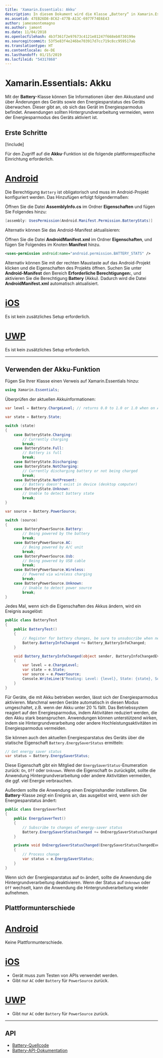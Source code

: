 ```yaml
---
title: 'Xamarin.Essentials: Akku'
description: In diesem Dokument wird die Klasse „Battery“ in Xamarin.Essentials beschrieben, mit der Sie die Akkuinformationen des Geräts überprüfen und auf Änderungen überwachen können.
ms.assetid: 47EB26D8-8C62-477B-A13C-6977F74E6E43
author: jamesmontemagno
ms.author: jamont
ms.date: 11/04/2018
ms.openlocfilehash: 4b3f361f2e97673c4121e81247f668eb0730199e
ms.sourcegitcommit: 53f5e83f4e246be703917d7cc719c8cc959517ab
ms.translationtype: HT
ms.contentlocale: de-DE
ms.lasthandoff: 01/15/2019
ms.locfileid: "54317868"
---
```

# <a name="xamarinessentials-battery"></a>Xamarin.Essentials: Akku

Mit der **Battery**-Klasse können Sie Informationen über den Akkustand und über Änderungen des Geräts sowie den Energiesparstatus des Geräts überwachen. Dieser gibt an, ob sich das Gerät im Energiesparmodus befindet. Anwendungen sollten Hintergrundverarbeitung vermeiden, wenn der Energiesparmodus des Geräts aktiviert ist.

## <a name="get-started"></a>Erste Schritte

[!include[](~/essentials/includes/get-started.md)]

Für den Zugriff auf die **Akku**-Funktion ist die folgende plattformspezifische Einrichtung erforderlich.

# <a name="androidtabandroid"></a>[Android](#tab/android)

Die Berechtigung `Battery` ist obligatorisch und muss im Android-Projekt konfiguriert werden. Das Hinzufügen erfolgt folgendermaßen:

Öffnen Sie die Datei **AssemblyInfo.cs** im Ordner **Eigenschaften** und fügen Sie Folgendes hinzu:

```csharp
[assembly: UsesPermission(Android.Manifest.Permission.BatteryStats)]
```

Alternativ können Sie das Android-Manifest aktualisieren:

Öffnen Sie die Datei **AndroidManifest.xml** im Ordner **Eigenschaften**, und fügen Sie Folgendes im Knoten **Manifest** hinzu.

```xml
<uses-permission android:name="android.permission.BATTERY_STATS" />
```

Alternativ können Sie mit der rechten Maustaste auf das Android-Projekt klicken und die Eigenschaften des Projekts öffnen. Suchen Sie unter **Android-Manifest** den Bereich **Erforderliche Berechtigungen:**, und aktivieren Sie die Berechtigung **Battery** (Akku). Dadurch wird die Datei **AndroidManifest.xml** automatisch aktualisiert.

# <a name="iostabios"></a>[iOS](#tab/ios)

Es ist kein zusätzliches Setup erforderlich.

# <a name="uwptabuwp"></a>[UWP](#tab/uwp)

Es ist kein zusätzliches Setup erforderlich.

-----

## <a name="using-battery"></a>Verwenden der Akku-Funktion

Fügen Sie Ihrer Klasse einen Verweis auf Xamarin.Essentials hinzu:

```csharp
using Xamarin.Essentials;
```

Überprüfen der aktuellen Akkuinformationen:

```csharp
var level = Battery.ChargeLevel; // returns 0.0 to 1.0 or 1.0 when on AC or no battery.

var state = Battery.State;

switch (state)
{
    case BatteryState.Charging:
        // Currently charging
        break;
    case BatteryState.Full:
        // Battery is full
        break;
    case BatteryState.Discharging:
    case BatteryState.NotCharging:
        // Currently discharging battery or not being charged
        break;
    case BatteryState.NotPresent:
        // Battery doesn't exist in device (desktop computer)
    case BatteryState.Unknown:
        // Unable to detect battery state
        break;
}

var source = Battery.PowerSource;

switch (source)
{
    case BatteryPowerSource.Battery:
        // Being powered by the battery
        break;
    case BatteryPowerSource.AC:
        // Being powered by A/C unit
        break;
    case BatteryPowerSource.Usb:
        // Being powered by USB cable
        break;
    case BatteryPowerSource.Wireless:
        // Powered via wireless charging
        break;
    case BatteryPowerSource.Unknown:
        // Unable to detect power source
        break;
}
```

Jedes Mal, wenn sich die Eigenschaften des Akkus ändern, wird ein Ereignis ausgelöst:

```csharp
public class BatteryTest
{
    public BatteryTest()
    {
        // Register for battery changes, be sure to unsubscribe when needed
        Battery.BatteryInfoChanged += Battery_BatteryInfoChanged;
    }

    void Battery_BatteryInfoChanged(object sender, BatteryInfoChangedEventArgs   e)
    {
        var level = e.ChargeLevel;
        var state = e.State;
        var source = e.PowerSource;
        Console.WriteLine($"Reading: Level: {level}, State: {state}, Source: {source}");
    }
}
```

Für Geräte, die mit Akku betrieben werden, lässt sich der Energiesparmodus aktivieren. Manchmal werden Geräte automatisch in diesen Modus umgeschaltet, z.B. wenn der Akku unter 20 % fällt. Das Betriebssystem reagiert auf den Energiesparmodus, indem Aktivitäten reduziert werden, die den Akku stark beanspruchen. Anwendungen können unterstützend wirken, indem sie Hintergrundverarbeitung oder andere Hochleistungsaktivitäten im Energiesparmodus vermeiden.

Sie können auch den aktuellen Energiesparstatus des Geräts über die statische Eigenschaft `Battery.EnergySaverStatus` ermitteln:

```csharp
// Get energy saver status
var status = Battery.EnergySaverStatus;
```

Diese Eigenschaft gibt ein Mitglied der `EnergySaverStatus`-Enumeration zurück: `On`, `Off` oder `Unknown`. Wenn die Eigenschaft `On` zurückgibt, sollte die Anwendung Hintergrundverarbeitung oder andere Aktivitäten vermeiden, die ggf. viel Energie verbrauchen.

Außerdem sollte die Anwendung einen Ereignishandler installieren. Die **Battery**-Klasse zeigt ein Ereignis an, das ausgelöst wird, wenn sich der Energiesparstatus ändert:

```csharp
public class EnergySaverTest
{
    public EnergySaverTest()
    {
        // Subscribe to changes of energy-saver status
        Battery.EnergySaverStatusChanged += OnEnergySaverStatusChanged;
    }

    private void OnEnergySaverStatusChanged(EnergySaverStatusChangedEventArgs e)
    {
        // Process change
        var status = e.EnergySaverStatus;
    }
}
```

Wenn sich der Energiesparstatus auf `On` ändert, sollte die Anwendung die Hintergrundverarbeitung deaktivieren. Wenn der Status auf `Unknown` oder `Off` wechselt, kann die Anwendung die Hintergrundverarbeitung wieder aufnehmen.


## <a name="platform-differences"></a>Plattformunterschiede

# <a name="androidtabandroid"></a>[Android](#tab/android)

Keine Plattformunterschiede.

# <a name="iostabios"></a>[iOS](#tab/ios)

* Gerät muss zum Testen von APIs verwendet werden. 
* Gibt nur `AC` oder `Battery` für `PowerSource` zurück.

# <a name="uwptabuwp"></a>[UWP](#tab/uwp)

* Gibt nur `AC` oder `Battery` für `PowerSource` zurück.

-----

## <a name="api"></a>API

- [Battery-Quellcode](https://github.com/xamarin/Essentials/tree/master/Xamarin.Essentials/Battery)
- [Battery-API-Dokumentation](xref:Xamarin.Essentials.Battery)
